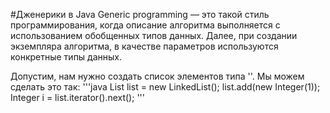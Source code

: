 #Дженерики в Java
Generic programming — это такой стиль программирования, когда описание алгоритма выполняется с использованием обобщенных типов данных. Далее, при создании экземпляра алгоритма, в качестве параметров используются конкретные типы данных.
<script src="https://gist.github.com/RomanKirian/3d7b860ae29170345677faaf10d55ed0.js"></script>
Допустим, нам нужно создать список элементов типа '<Integer>'. Мы можем сделать это так:
'''java
List list = new LinkedList();
list.add(new Integer(1)); 
Integer i = list.iterator().next();
'''
